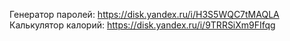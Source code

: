 Генератор паролей: https://disk.yandex.ru/i/H3S5WQC7tMAQLA
Калькулятор калорий: https://disk.yandex.ru/i/9TRRSiXm9FIfqg
